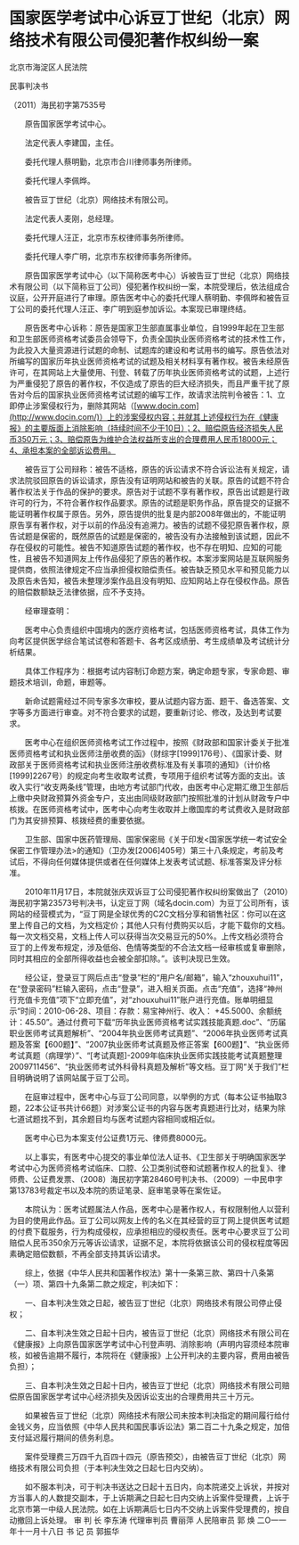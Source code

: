 # 国家医学考试中心诉豆丁世纪（北京）网络技术有限公司侵犯著作权纠纷一案

北京市海淀区人民法院

民事判决书

（2011）海民初字第7535号

　　原告国家医学考试中心。

　　法定代表人李建国，主任。

　　委托代理人蔡明勤，北京市合川律师事务所律师。

　　委托代理人李佩晔。

　　被告豆丁世纪（北京）网络技术有限公司。

　　法定代表人麦刚，总经理。

　　委托代理人汪正，北京市东权律师事务所律师。

　　委托代理人李广明，北京市东权律师事务所律师。

　　原告国家医学考试中心（以下简称医考中心）诉被告豆丁世纪（北京）网络技术有限公司（以下简称豆丁公司）侵犯著作权纠纷一案，本院受理后，依法组成合议庭，公开开庭进行了审理。原告医考中心的委托代理人蔡明勤、李佩晔和被告豆丁公司的委托代理人汪正、李广明到庭参加诉讼。本案现已审理终结。

　　原告医考中心诉称：原告是国家卫生部直属事业单位，自1999年起在卫生部和卫生部医师资格考试委员会领导下，负责全国执业医师资格考试的技术性工作，为此投入大量资源进行试题的命制、试题库的建设和考试用书的编写。原告依法对所编写的国家历年执业医师资格考试的试题及相关材料享有著作权。被告未经原告许可，在其网站上大量使用、刊登、转载了历年执业医师资格考试的试题，上述行为严重侵犯了原告的著作权，不仅造成了原告的巨大经济损失，而且严重干扰了原告对今后的国家执业医师资格考试试题的编写工作，故请求法院判令被告：1、立即停止涉案侵权行为，删除其网站（[www.docin.com](http://www.docin.com/)）上的涉案侵权内容；并就其上述侵权行为在《健康报》的主要版面上消除影响（持续时间不少于10日）；2、赔偿原告经济损失人民币350万元；3、赔偿原告为维护合法权益所支出的合理费用人民币18000元；4、承担本案的全部诉讼费用。

　　被告豆丁公司辩称：被告不适格，原告的诉讼请求不符合诉讼法有关规定，请求法院驳回原告的诉讼请求，原告没有证明网站和被告的关联。原告的试题不符合著作权法关于作品的保护的要求。原告对于试题不享有著作权，原告出试题是行政许可的行为，不符合著作权作品要求。原告的试题是职务作品，原告提交的证据不能证明著作权属于原告。另外，原告提供的批复是内部2008年做出的，不能证明原告享有著作权，对于以前的作品没有追溯力。被告的试题不侵犯原告著作权，原告试题是保密的，既然原告的试题是保密的，被告没有办法接触到该试题，因此不存在侵权的可能性。被告不知道原告试题的著作权，也不存在明知、应知的可能性，且被告不知道网友上传作品侵犯了原告的著作权。本案涉案网站是互联网服务提供商，依照法律规定不应当承担侵权赔偿责任。被告缺乏预见水平和预见能力以及原告未告知，被告未整理涉案作品且没有明知、应知网站上存在侵权作品。原告的赔偿数额缺乏法律依据，应不予支持。

　　经审理查明：

　　医考中心负责组织中国境内的医疗资格考试，包括医师资格考试，具体工作为向考区提供医学综合笔试试卷和答题卡、各考区成绩册、考生成绩单及考试统计分析结果。

　　具体工作程序为：根据考试内容制订命题方案，确定命题专家，专家命题、审题技术培训，命题，审题等。

　　新命试题需经过不同专家多次审校，要从试题内容方面、题干、备选答案、文字等多方面进行审查。对不符合要求的试题，要重新讨论、修改，及达到考试要求。

　　医考中心在组织医师资格考试工作过程中，按照《财政部和国家计委关于批准医师资格考试和执业医师注册收费的函》（财综字[1999]176号）、《国家计委、财政部关于医师资格考试和执业医师注册收费标准及有关事项的通知》（计价格[1999]2267号）的规定向考生收取考试费，专项用于组织考试等方面的支出。该收入实行“收支两条线”管理，由地方考试部门代收，由医考中心定期汇缴卫生部后上缴中央财政预算外资金专户，支出由同级财政部门按照批准的计划从财政专户中核拨。在医师资格考试中，医考中心向考生收取并上缴国库的考试费收入是财政部门为其安排预算、核拨经费的重要依据。

　　卫生部、国家中医药管理局、国家保密局《关于印发<国家医学统一考试安全保密工作管理办法>的通知》（卫办发[2006]405号）第三十八条规定，考前及考试后，不得向任何媒体提供或者在任何媒体上发表考试试题、标准答案及评分标准。

　　2010年11月17日，本院就张庆双诉豆丁公司侵犯著作权纠纷案做出了（2010）海民初字第23573号判决书，认定豆丁网（域名docin.com）为豆丁公司所有，该网站的经营模式为，“豆丁网是全球优秀的C2C文档分享和销售社区：你可以在这里上传自己的文档，为文档定价；其他人只有付费购买以后，才能下载你的文档。每一次文档交易，文档上传人可以获得当次交易豆元的50%。上传文档必须符合豆丁的上传发布规定，涉及低俗、色情等类型的不合法文档一经审核或复审删除，同时其相应的全部所得收益也会被全部扣除。”。该判决现已生效。

　　经公证，登录豆丁网后点击“登录”栏的“用户名/邮箱”，输入“zhouxuhui11”，在“登录密码”栏输入密码，点击“登录”，进入相关页面。点击“充值”，选择“神州行充值卡充值”项下“立即充值”，对“zhouxuhui11”账户进行充值。账单明细显示“时间：2010-06-28、项目：存款：易宝神州行、收入：
+45.5000、余额统计：45.50”。通过付费可下载“历年执业医师资格考试实践技能真题.doc”、“历届职业医师考试真题解析”、“2004年执业医师考试真题”、“2006年执业医师考试真题及答案【600题】”、“2007执业医师考试真题及修正答案【600题】”、“执业医师考试真题（病理学）”、“[考试真题]-2009年临床执业医师实践技能考试真题整理2009711456”、“执业医师考试外科骨科真题及解析”等文档。豆丁网“关于我们”栏目明确说明了该网站属于豆丁公司。

　　在庭审过程中，医考中心与豆丁公司同意，以举例的方式（每本公证书抽取3题，22本公证书共计66题）对涉案公证书的内容与医考真题进行比对，结果为除七道试题找不到，其余题目均与医考试题内容相同或相近似。

　　医考中心已为本案支付公证费1万元、律师费8000元。

　　以上事实，有医考中心提交的事业单位法人证书、《卫生部关于明确国家医学考试中心为医师资格考试临床、口腔、公卫类别试卷和试题著作权人的批复》、律师费、公证费发票、（2008）海民初字第28460号判决书、（2009）一中民申字第13783号裁定书以及本院的质证笔录、庭审笔录等在案佐证。

　　本院认为：医考试题属法人作品，医考中心是著作权人，有权限制他人以营利为目的使用此作品。豆丁公司以网友上传的名义在其经营的豆丁网上提供医考试题的付费下载服务，行为构成侵权，应承担相应的侵权责任。医考中心要求豆丁公司赔偿人民币350余万元等诉讼请求，证据不足，本院将依据该公司的侵权程度等因素确定赔偿数额，不再全部支持其诉讼请求。

　　综上，依据《中华人民共和国著作权法》第十一条第三款、第四十八条第（一）项、第四十九条第二款之规定，判决如下：

　　一、自本判决生效之日起，被告豆丁世纪（北京）网络技术有限公司停止侵权；

　　二、自本判决生效之日起十日内，被告豆丁世纪（北京）网络技术有限公司在《健康报》上向原告国家医学考试中心刊登声明、消除影响（声明内容须经本院审核，如被告逾期不履行，本院将在《健康报》上公开判决的主要内容，费用由被告负担）；

　　三、自本判决生效之日起十日内，被告豆丁世纪（北京）网络技术有限公司赔偿原告国家医学考试中心经济损失及因诉讼支出的合理费用共三十万元。

　　如果被告豆丁世纪（北京）网络技术有限公司未按本判决指定的期间履行给付金钱义务，应当依照《中华人民共和国民事诉讼法》第二百二十九条之规定，加倍支付延迟履行期间的债务利息。

　　案件受理费三万四千九百四十四元（原告预交），由被告豆丁世纪（北京）网络技术有限公司负担（于本判决生效之日起七日内交纳）。

　　如不服本判决，可于判决书送达之日起十五日内，向本院递交上诉状，并按对方当事人的人数提交副本，于上诉期满之日起七日内交纳上诉案件受理费，上诉于北京市第一中级人民法院。如在上诉期满后七日内不交纳上诉案件受理费的，按自动撤回上诉处理。
                                                              审  判  长   李东涛
                                                              代理审判员   曹丽萍
                                                              人民陪审员   郭  焕
                                                              二О一一年十一月十八日
                                                              书  记  员   郭振华